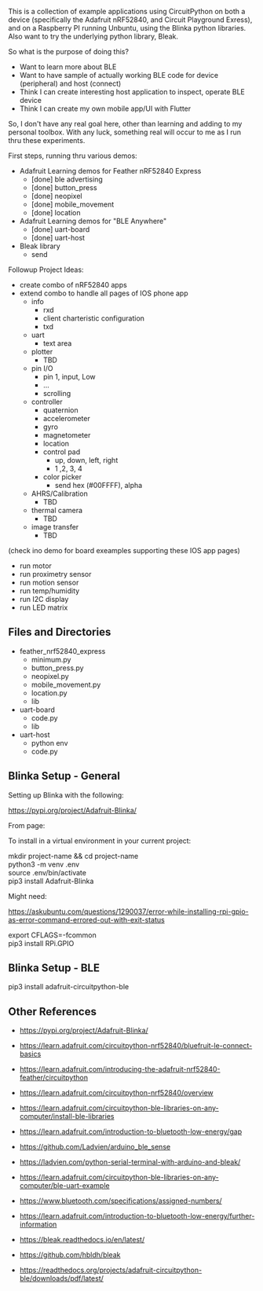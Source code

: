 

This is a collection of example applications using CircuitPython on both a device (specifically the Adafruit nRF52840, and Circuit Playground Exress), 
and on a Raspberry PI running Unbuntu, using the Blinka python libraries.  Also want to try the underlying python library, Bleak.

So what is the purpose of doing this?

- Want to learn more about BLE
- Want to have sample of actually working BLE code for device (peripheral) and host (connect)
- Think I can create interesting host application to inspect, operate BLE device
- Think I can create my own mobile app/UI with Flutter

So, I don't have any real goal here, other than learning and adding to my personal toolbox.  With any luck, something real
will occur to me as I run thru these experiments.


First steps, running thru various demos:
- Adafruit Learning demos for Feather nRF52840 Express
    - [done] ble advertising
    - [done] button_press
    - [done] neopixel
    - [done] mobile_movement
    - [done] location
- Adafruit Learning demos for "BLE Anywhere"
    - [done] uart-board
    - [done] uart-host
- Bleak library
    - send



Followup Project Ideas:

- create combo of nRF52840 apps
- extend combo to handle all pages of IOS phone app
    - info
        - rxd
        - client charteristic configuration
        - txd
    - uart
        - text area
    - plotter
        - TBD
    - pin I/O
        - pin 1, input, Low
        - ...
        - scrolling
    - controller
        - quaternion
        - accelerometer
        - gyro
        - magnetometer
        - location
        - control pad
            - up, down, left, right
            - 1 ,2, 3, 4
        - color picker
            - send hex (#00FFFF), alpha
    - AHRS/Calibration
        - TBD
    - thermal camera
        - TBD
    - image transfer
        - TBD

(check ino demo for board exeamples supporting these IOS app pages)

- run motor
- run proximetry sensor
- run motion sensor
- run temp/humidity
- run I2C display
- run LED matrix


## Files and Directories

- feather_nrf52840_express
    - minimum.py
    - button_press.py
    - neopixel.py
    - mobile_movement.py
    - location.py
    - lib
- uart-board
    - code.py
    - lib
- uart-host
    - python env
    - code.py



## Blinka Setup - General

Setting up Blinka with the following:

https://pypi.org/project/Adafruit-Blinka/


From page:

To install in a virtual environment in your current project:

mkdir project-name && cd project-name<br>
python3 -m venv .env<br>
source .env/bin/activate<br>
pip3 install Adafruit-Blinka<br>

Might need:

https://askubuntu.com/questions/1290037/error-while-installing-rpi-gpio-as-error-command-errored-out-with-exit-status


export CFLAGS=-fcommon<br>
pip3 install RPi.GPIO<br>


## Blinka Setup - BLE

pip3 install adafruit-circuitpython-ble



## Other References

- https://pypi.org/project/Adafruit-Blinka/
- https://learn.adafruit.com/circuitpython-nrf52840/bluefruit-le-connect-basics
- https://learn.adafruit.com/introducing-the-adafruit-nrf52840-feather/circuitpython
- https://learn.adafruit.com/circuitpython-nrf52840/overview
- https://learn.adafruit.com/circuitpython-ble-libraries-on-any-computer/install-ble-libraries


- https://learn.adafruit.com/introduction-to-bluetooth-low-energy/gap
- https://github.com/Ladvien/arduino_ble_sense
- https://ladvien.com/python-serial-terminal-with-arduino-and-bleak/
- https://learn.adafruit.com/circuitpython-ble-libraries-on-any-computer/ble-uart-example
- https://www.bluetooth.com/specifications/assigned-numbers/
- https://learn.adafruit.com/introduction-to-bluetooth-low-energy/further-information
- https://bleak.readthedocs.io/en/latest/
- https://github.com/hbldh/bleak


- https://readthedocs.org/projects/adafruit-circuitpython-ble/downloads/pdf/latest/